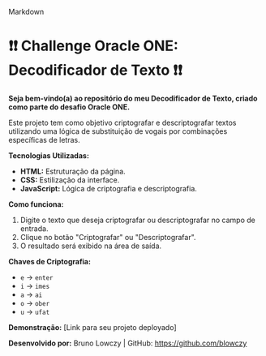 Markdown
# ❗❗ Challenge Oracle ONE: Decodificador de Texto ❗❗

**Seja bem-vindo(a) ao repositório do meu Decodificador de Texto, criado como parte do desafio Oracle ONE.**

Este projeto tem como objetivo criptografar e descriptografar textos utilizando uma lógica de substituição de vogais por combinações específicas de letras.

**Tecnologias Utilizadas:**

* **HTML:** Estruturação da página.
* **CSS:** Estilização da interface.
* **JavaScript:** Lógica de criptografia e descriptografia.

**Como funciona:**

1. Digite o texto que deseja criptografar ou descriptografar no campo de entrada.
2. Clique no botão "Criptografar" ou "Descriptografar".
3. O resultado será exibido na área de saída.

**Chaves de Criptografia:**

* `e` -> `enter`
* `i` -> `imes`
* `a` -> `ai`
* `o` -> `ober`
* `u` -> `ufat`

**Demonstração:**
[Link para seu projeto deployado]

**Desenvolvido por:** Bruno Lowczy | GitHub: https://github.com/blowczy
